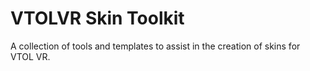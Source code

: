 # VTOLVR Skin Toolkit
 A collection of tools and templates to assist in the creation of skins for VTOL VR.
